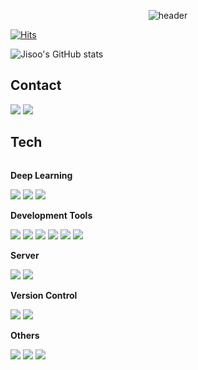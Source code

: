 <div align="center">

  ![header](https://capsule-render.vercel.app/api?type=rounded&color=_hexcode&text=Jisoo%20Kim's%20GitHub%20👋&fontColor=ffffff&animation=blinking&fontSize=40&fontAlignY=50&fontAlign=50&height180)
</div>


[![Hits](https://hits.seeyoufarm.com/api/count/incr/badge.svg?url=https%3A%2F%2Fgithub.com%2Fgroundwater98&count_bg=%235FD0E6&title_bg=%23080000&icon=&icon_color=%23FFFFFF&title=GITHUB&edge_flat=false)](https://hits.seeyoufarm.com)


![Jisoo's GitHub stats](https://github-readme-stats.vercel.app/api?username=groundwater98&include_all_commits=true&show_icons=true&theme=dark)

## Contact
<div style="display:flex; flex-direction:row;">
    <href="mailto:starprin3@gmail.com">
      <img src="https://img.shields.io/badge/Gmail-EA4335?style=flat_square&logo=Gmail&logoColor=white"> 
    <href="https://www.instagram.com/groundwater98">
        <img src="https://img.shields.io/badge/Instagram-E4405F?style=flat_square&logo=Instagram&logoColor=white"> 
  
## Tech
<div style="display:flex; flex-direction:column; align-items:flex-start;">
    <!-- Deep Learning -->
    <p><strong>Deep Learning</strong></p>
    <div>
        <img src="https://img.shields.io/badge/Python-3776AB?style=flat-square&logo=python&logoColor=white"/> 
        <img src="https://img.shields.io/badge/Tensorflow-FF6F00?style=flat-square&logo=Tensorflow&logoColor=white"/>
        <img src="https://img.shields.io/badge/Pytorch-EE4C2C?style=flat-square&logo=Pytorch&logoColor=white"/>  
    </div>
    <!-- Development Tools -->
    <p><strong>Development Tools</strong></p>
    <div>
        <img src="https://img.shields.io/badge/Visual Studio Code-007ACC?style=flat-square&logo=VisualStudioCode&logoColor=white"/> 
        <img src="https://img.shields.io/badge/Google Colab-F9AB00?style=flat-square&logo=Google Colab&logoColor=white"/>
        <img src="https://img.shields.io/badge/Jupyter-F37626?style=flat-square&logo=Jupyter&logoColor=white"/>
        <img src="https://img.shields.io/badge/Visual Studio-5C2D91?style=flat-square&logo=Visual Studio&logoColor=white"/>
        <img src="https://img.shields.io/badge/PyCharm-000000?style=flat-square&logo=PyCharm&logoColor=white"/>
        <img src="https://img.shields.io/badge/Anaconda-44A833?style=flat-square&logo=Anaconda&logoColor=white"/>
    </div>
    <!-- Server -->
    <p><strong>Server</strong></p>
    <div>
        <img src="https://img.shields.io/badge/Django-09E20?style=flat-square&logo=Django&logoColor=white"/>
        <img src="https://img.shields.io/badge/Linux-FCC624?style=flat-square&logo=linux&logoColor=black"/>   
    </div>
    <!-- Version Control -->
    <p><strong>Version Control</strong></p>
    <div>
        <img src="https://img.shields.io/badge/Github-181717?style=flat-square&logo=github&logoColor=white"/>
        <img src="https://img.shields.io/badge/Git-F05032?style=flat-square&logo=Git&logoColor=white"/>
    </div>
    <!-- Others -->
    <p><strong>Others</strong></p>
    <div>
        <img src="https://img.shields.io/badge/C-A8B9CC?style=flat-square&logo=C&logoColor=white">
        <img src="https://img.shields.io/badge/C++-00599C?style=flat-square&logo=C++&logoColor=white"> 
        <img src="https://img.shields.io/badge/Figma-F24E1E?style=flat-square&logo=Figma&logoColor=white"> 
</div><br>
</div>





